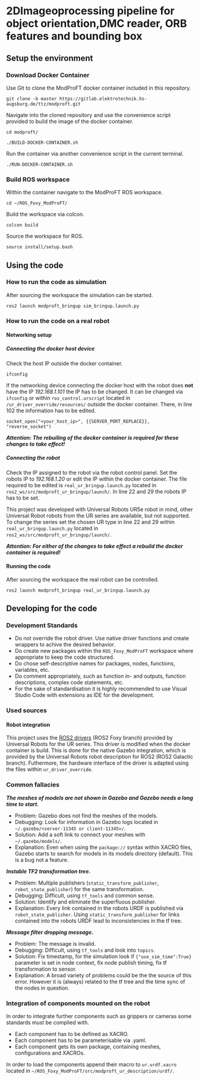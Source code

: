 # 2DImageoprocessing pipeline for object orientation,DMC reader, ORB features and bounding box

## Setup the environment
### Download Docker Container

Use Git to clone the ModProFT docker container included in this repository.

```
git clone -b master https://gitlab.elektrotechnik.hs-augsburg.de/ttz/modproft.git
```

Navigate into the cloned repository and use the convenience script provided to build the image of the docker container.

```
cd modproft/
```
```
./BUILD-DOCKER-CONTAINER.sh
```
Run the container via another convenience script in the current terminal.
```
./RUN-DOCKER-CONTAINER.sh
```

### Build ROS workspace
Within the container navigate to the ModProFT ROS workspace.
```
cd ~/ROS_Foxy_ModProFT/
```
Build the workspace via colcon.
```
colcon build
```
Source the workspace for ROS.
```
source install/setup.bash
```

## Using the code
### How to run the code as simulation
After sourcing the workspace the simulation can be started.
```
ros2 launch modproft_bringup sim_bringup.launch.py 
```

### How to run the code on a real robot
#### Networking setup
##### Connecting the docker host device

Check the host IP outside the docker container.
```
ifconfig
```
If the networking device connecting the docker host with the robot does **not** have the IP *192.168.1.101* the IP has to be changed.
It can be changed via `ifconfig` or within `ros_control.urscript` located in `/ur_driver_override/resources/` outside the docker container. There, in line 102 the information has to be edited.
```
socket_open("<your_host_ip>", {{SERVER_PORT_REPLACE}}, "reverse_socket")
```
***Attention: The rebuiling of the docker container is required for these changes to take effect!***

##### Connecting the robot

Check the IP assigned to the robot via the robot control panel.
Set the robots IP to *192.168.1.20* or edit the IP within the docker container. The file required to be edited is `real_ur_bringup.launch.py` located in `ros2_ws/src/modproft_ur_bringup/launch/`. In line 22 and 29 the robots IP has to be set.

This project was developed with Universal Robots UR5e robot in mind, other Universal Robot robots from the UR series are available, but not supported. To change the series set the chosen UR type in line 22 and 29 within `real_ur_bringup.launch.py` located in `ros2_ws/src/modproft_ur_bringup/launch/`.

***Attention: For either of the changes to take effect a rebuild the docker container is required!***

#### Running the code
After sourcing the workspace the real robot can be controlled.
```
ros2 launch modproft_bringup real_ur_bringup.launch.py
```

## Developing for the code
### Development Standards
- Do not override the robot driver. Use native driver functions and create wrappers to achive the desired behavior.
- Do create new packages within the `ROS_Foxy_ModProFT` workspace where appropriate to keep the code structured.
- Do chose self-descriptive names for packages, nodes, functions, variables, etc.
- Do comment appropriately, such as function in- and outputs, function descriptions, complex code statements, etc.
- For the sake of standardisation it is highly recommended to use Visual Studio Code with extensions as IDE for the development.

### Used sources
#### Robot integration
This project uses the [ROS2 drivers](https://github.com/UniversalRobots/Universal_Robots_ROS2_Driver/tree/foxy) (ROS2 Foxy branch) provided by Universal Robots for the UR series. This driver is modified when the docker container is build. This is done for the native Gazebo integration, which is provided by the Universal Robots robot description for ROS2 (ROS2 Galactic branch). Futhermore, the hardware interface of the driver is adapted using the files within `ur_driver_override`.


### Common fallacies
***The meshes of models are not shown in Gazebo and Gazebo needs a long time to start.***

- Problem: Gazebo does not find the meshes of the models.
- Debugging: Look for information in Gazebo logs located in `~/.gazebo/<server-11345 or client-11345>/`.
- Solution: Add a soft link to connect your meshes with `~/.gazebo/models/`.
- Explanation: Even when using the `package://` syntax within XACRO files, Gazebo starts to search for models in its models directory (default). This is a bug not a feature.

***Instable TF2 transformation tree.***

- Problem: Multiple publishers (`static_transform_publisher`, `robot_state_publisher`) for the same transformation.
- Debugging: Difficult, using `tf_tools` and common sense.
- Solution: Identify and eliminate the superfluous publisher.
- Explanation: Every link contained in the robots URDF is published via `robot_state_publisher`. Using `static_transform_publisher` for links contained into the robots URDF lead to inconsistencies in the tf tree.

***Message filter dropping message.***

- Problem: The message is invalid.
- Debugging: Difficult, using `tf_tools` and look into `topics`.
- Solution: Fix timestamp, for the simulation look if `{"use_sim_time":True}` parameter is set in node context, fix node publish timing, fix tf transformation to sensor.
- Explanation: A broad variety of problems could be the the source of this error. However it is (always) related to the tf tree and the time sync of the nodes in question.

### Integration of components mounted on the robot
In order to integrate further components such as grippers or cameras some standards must be complied with.
- Each component has to be defined as XACRO.
- Each component has to be parameterisable via .yaml.
- Each component gets its own package, containing meshes, configurations and XACROs.

In order to load the components append their macro to `ur.urdf.xacro` located in `~/ROS_Foxy_ModProFT/src/modproft_ur_description/urdf/`.
